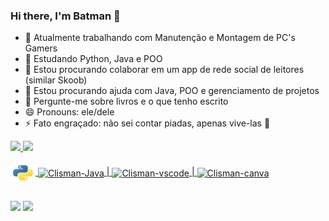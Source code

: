 ### Hi there, I'm Batman 👋

<!--
**cl1sman/cl1sman** is a ✨ _special_ ✨ repository because its `README.md` (this file) appears on your GitHub profile.

Here are some ideas to get you started:

- 🔭 I’m currently working on ...
- 🌱 I’m currently learning ...
- 👯 I’m looking to collaborate on ...
- 🤔 I’m looking for help with ...
- 💬 Ask me about ...
- 📫 How to reach me: ...
- 😄 Pronouns: ...
- ⚡ Fun fact: ...
-->

- 🔭 Atualmente trabalhando com Manutenção e Montagem de PC's Gamers
- 🌱 Estudando Python, Java e POO
- 👯 Estou procurando colaborar em um app de rede social de leitores (similar Skoob)
- 🤔 Estou procurando ajuda com Java, POO e gerenciamento de projetos
- 💬 Pergunte-me sobre livros e o que tenho escrito
- 😄 Pronouns: ele/dele
- ⚡ Fato engraçado: não sei contar piadas, apenas vive-las 🤡

<!--
GitHub Stats: https://github.com/anuraghazra/github-readme-stats
-->
<div>
  <a href="https://github.com/cl1sman">
  <img height="180em" src="https://github-readme-stats.vercel.app/api?username=cl1sman&show_icons=true&theme=dracula&include_all_commits=true&count_private=true"/>
  <img height="180em" src="https://github-readme-stats.vercel.app/api/top-langs/?username=cl1sman&layout=compact&langs_count=7&theme=dracula"/>
</div>
  
 <!--
Imagens das linguagens de programação: https://devicon.dev/
Baixa o svg e usa filho
-->
<div style="display: inline_block"><br>
  <img align="center" alt="Clisman-Python" height="30" width="40" src="https://raw.githubusercontent.com/devicons/devicon/master/icons/python/python-original.svg">
  <img align="center" alt="Clisman-Java" height="30" width="40" src="https://www.vectorlogo.zone/logos/java/java-icon.svg">
  |
  <img align="center" alt="Clisman-vscode" height="30" width="40" src="https://cdn.jsdelivr.net/gh/devicons/devicon/icons/vscode/vscode-original.svg">
  |
  <img align="center" alt="Clisman-canva" height="30" width="40" src="https://cdn.jsdelivr.net/gh/devicons/devicon/icons/canva/canva-original.svg">
  <!--img align="right" alt="Clisman-pic" height="150" style="border-radius:50px;" src="https://media.discordapp.net/attachments/639956127056134178/890373478988013628/Publicacoes_Instagram_1_1.png?width=676&height=676"-->
  <!--img align="center" alt="Clisman-notion" height="30" width="40" -->
</div>

##

<!--
Redes Sociais
Badges for GitHub
Links: 
* https://dev.to/envoy_/150-badges-for-github-pnk
* https://shields.io/
-->
  
<div>
<!--  
  <a href="https://www.youtube.com/" target="_blank"><img src="https://img.shields.io/badge/YouTube-FF0000?style=for-the-badge&logo=youtube&logoColor=white" target="_blank"></a>
-->
<!--  <a href="https://discord.gg/" target="_blank"><img src="https://img.shields.io/badge/Discord-7289DA?style=for-the-badge&logo=discord&logoColor=white" target="_blank"></a>  -->
  <a href = "mailto:contatomatheusclisman@gmail.com"><img src="https://img.shields.io/badge/Gmail-D14836?style=for-the-badge&logo=gmail&logoColor=white" target="_blank"></a>
  <a href="https://www.linkedin.com/in/matheusclisman/" target="_blank"><img src="https://img.shields.io/badge/-LinkedIn-%230077B5?style=for-the-badge&logo=linkedin&logoColor=white" target="_blank"></a>
<!--   <a href="https://t.me/" target="_blank"><img src="https://img.shields.io/badge/Telegram-2CA5E0?style=for-the-badge&logo=telegram&logoColor=white" target="_blank"></a> -->
</div>
  
 <!-- Github workflow; github action
-->

  
  <!-- Video: Como personalizar o seu perfil no Github (Readme):https://youtu.be/TsaLQAetPLU

links:
Links mencionados no vídeo:
Repositório do roteiro desse vídeo: https://github.com/rafaballerini/Perf...
Repositório do meu perfil - https://github.com/rafaballerini/rafa...
Guia de markdown - https://docs.pipz.com/central-de-ajud...
Site de emojis - https://emojipedia.org/search/?q=bag
Repositório do Github Stats - https://github.com/anuraghazra/github...
Site de Badges 1 - https://dev.to/envoy_/150-badges-for-...
Fazedor de gifs - https://picrew.me/image_maker/338224
Passo a passo de como adicionar a cobrinha de commit - https://www.instagram.com/p/CPjUBhXDNEE/
-->


 <!-- Cobrinha -->

<!-- ![Snake animation](https://github.com/rafaballerini/rafaballerini/blob/output/github-contribution-grid-snake.svg) -->
